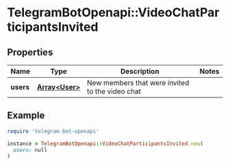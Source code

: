 # TelegramBotOpenapi::VideoChatParticipantsInvited

## Properties

| Name | Type | Description | Notes |
| ---- | ---- | ----------- | ----- |
| **users** | [**Array&lt;User&gt;**](User.md) | New members that were invited to the video chat |  |

## Example

```ruby
require 'telegram-bot-openapi'

instance = TelegramBotOpenapi::VideoChatParticipantsInvited.new(
  users: null
)
```

